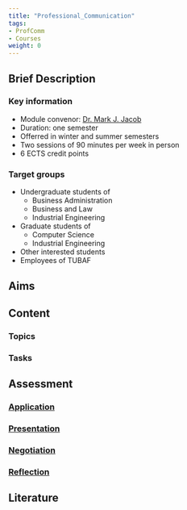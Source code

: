 ```yaml
---
title: "Professional_Communication"
tags:
- ProfComm
- Courses
weight: 0
---
```


## Brief Description
### Key information
- Module convenor: [Dr. Mark J. Jacob](mark.jacob@iuz.tu-freiberg.de)
- Duration: one semester
- Offerred in winter and summer semesters
- Two sessions of 90 minutes per week in person
- 6 ECTS credit points 
### Target groups
- Undergraduate students of
	- Business Administration
	- Business and Law
	- Industrial Engineering
- Graduate students of
	- Computer Science
	- Industrial Engineering
- Other interested students
- Employees of TUBAF
## Aims
## Content
### Topics
### Tasks
## Assessment
### [Application](/notes/Application.md)
### [Presentation](/note/Presentation.md)
### [Negotiation](/notes/Negotiation.md)
### [Reflection](/notes/Reflection.md)
## Literature



